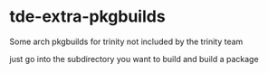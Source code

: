 # tde-extra-pkgbuilds
Some arch pkgbuilds for trinity not included by the trinity team

just go into the subdirectory you want to build and build a package
